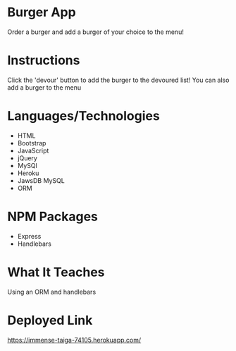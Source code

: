 # Burger App

Order a burger and add a burger of your choice to the menu!

# Instructions

Click the 'devour' button to add the burger to the devoured list! 
You can also add a burger to the menu

# Languages/Technologies
* HTML
* Bootstrap
* JavaScript
* jQuery
* MySQl
* Heroku
* JawsDB MySQL
* ORM 

# NPM Packages
* Express
* Handlebars 

# What It Teaches
Using an ORM and handlebars

# Deployed Link 

https://immense-taiga-74105.herokuapp.com/